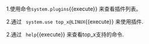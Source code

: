 1.使用命令`system.plugins`{{execute}} 来查看插件列表。

2.通过 ` system.use top_x@LINUX`{{execute}} 来使用插件.

2.通过 ` help`{{execute}} 来查看top_x支持的命令.
